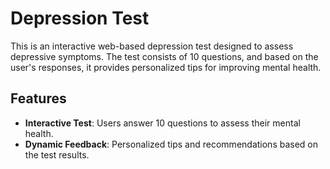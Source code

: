 # Depression Test

This is an interactive web-based depression test designed to assess depressive symptoms. The test consists of 10 questions, and based on the user's responses, it provides personalized tips for improving mental health.

## Features

- **Interactive Test**: Users answer 10 questions to assess their mental health.
- **Dynamic Feedback**: Personalized tips and recommendations based on the test results.
